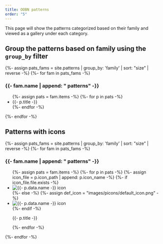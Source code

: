 ```yaml
---
title: OOBN patterns
order: "5"
---
```




This page will show the patterns categorized based on their family and viewed as a gallery under each category.

## Group the patterns based on family using the ```group_by``` filter

<div>
  {%- assign pats_fams = site.patterns | group_by: 'family' | sort: "size" | reverse -%}
  {%- for fam in pats_fams -%}
  <h3>{{- fam.name | append: " patterns" -}}</h3>
  <ul>
    {%- assign pats = fam.items -%}
    {%- for p in pats -%}
    <li>{{- p.title -}}</li>
    {%- endfor -%}

  </ul>
  {%- endfor -%}
</div>

## Patterns with icons

<div class= "picon_container">
  {%- assign pats_fams = site.patterns | group_by: 'family' | sort: "size" | reverse -%}
  {%- for fam in pats_fams -%}
  <h3>{{- fam.name | append: " patterns" -}}</h3>
  <ul>
    {%- assign pats = fam.items -%}
    {%- for p in pats -%}
      {%- assign icon_file = p.icon_path | append: p.icon_name -%}
        {%- if icon_file.file.exists -%}
         <li><img src="{{- icon_file | relative_url -}}" alt="{{- p.data.name -}} icon" class="p_icon"></li>
        {%- else -%}
          {%- assign def_icon = "images/picons/default_icon.png" -%}
        <li><img src="{{- def_icon | relative_url -}}" alt="{{- p.data.name -}} icon" class="p_icon"></li>
          {%- endif -%}
        <p>{{- p.title -}}</p>
    {%- endfor -%}

  </ul>
  {%- endfor -%}
</div>
